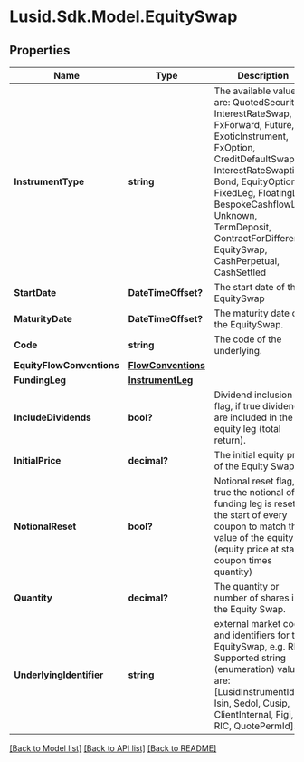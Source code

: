 
# Lusid.Sdk.Model.EquitySwap

## Properties

Name | Type | Description | Notes
------------ | ------------- | ------------- | -------------
**InstrumentType** | **string** | The available values are: QuotedSecurity, InterestRateSwap, FxForward, Future, ExoticInstrument, FxOption, CreditDefaultSwap, InterestRateSwaption, Bond, EquityOption, FixedLeg, FloatingLeg, BespokeCashflowLeg, Unknown, TermDeposit, ContractForDifference, EquitySwap, CashPerpetual, CashSettled | 
**StartDate** | **DateTimeOffset?** | The start date of the EquitySwap | 
**MaturityDate** | **DateTimeOffset?** | The maturity date of the EquitySwap. | 
**Code** | **string** | The code of the underlying. | 
**EquityFlowConventions** | [**FlowConventions**](FlowConventions.md) |  | 
**FundingLeg** | [**InstrumentLeg**](InstrumentLeg.md) |  | 
**IncludeDividends** | **bool?** | Dividend inclusion flag, if true dividends are included in the equity leg (total return). | 
**InitialPrice** | **decimal?** | The initial equity price of the Equity Swap. | 
**NotionalReset** | **bool?** | Notional reset flag, if true the notional of the funding leg is reset at the start of every  coupon to match the value of the equity leg (equity price at start of coupon times quantity) | 
**Quantity** | **decimal?** | The quantity or number of shares in the Equity Swap. | 
**UnderlyingIdentifier** | **string** | external market codes and identifiers for the EquitySwap, e.g. RIC.  Supported string (enumeration) values are: [LusidInstrumentId, Isin, Sedol, Cusip, ClientInternal, Figi, RIC, QuotePermId]. | 

[[Back to Model list]](../README.md#documentation-for-models)
[[Back to API list]](../README.md#documentation-for-api-endpoints)
[[Back to README]](../README.md)

